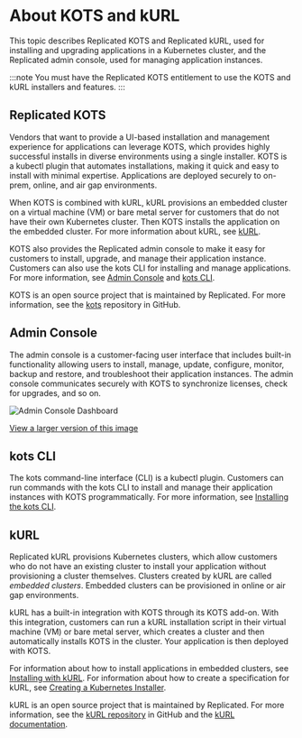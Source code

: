 # About KOTS and kURL

This topic describes Replicated KOTS and Replicated kURL, used for installing and upgrading applications in a Kubernetes cluster, and the Replicated admin console, used for managing application instances.

:::note
You must have the Replicated KOTS entitlement to use the KOTS and kURL installers and features.
:::

## Replicated KOTS

Vendors that want to provide a UI-based installation and management experience for applications can leverage KOTS, which provides highly successful installs in diverse environments using a single installer. KOTS is a kubectl plugin that automates installations, making it quick and easy to install with minimal expertise. Applications are deployed securely to on-prem, online, and air gap environments.

When KOTS is combined with kURL, kURL provisions an embedded cluster on a virtual machine (VM) or bare metal server for customers that do not have their own Kubernetes cluster. Then KOTS installs the application on the embedded cluster. For more information about kURL, see [kURL](#kurl).

KOTS also provides the Replicated admin console to make it easy for customers to install, upgrade, and manage their application instance. Customers can also use the kots CLI for installing and manage applications. For more information, see [Admin Console](#admin-console) and [kots CLI](#kots-cli).

KOTS is an open source project that is maintained by Replicated. For more information, see the [kots](https://github.com/replicatedhq/kots) repository in GitHub.

<!--Custom Resources

You use KOTS and Troubleshoot custom resources to configure and control the application experience. Custom resources are packaged with your application but are not deployed to the cluster. 

You can add optional and conditional resources with annotations to include or exclude resources based on conditional statements. For example, a customer might want to use their own database and so any database option provided by your Kubernetes manifests should not be installed. You can also use annotations to control the order in which resources are deployed. For more information, see [Including Optional and Conditional Resources](packaging-include-resources), [Orchestrating Resource Deployment](orchestrating-resource-deployment).

For more information about adding KOTS functionality, see [How to Create Releases for Your Application](distributing-workflow).

## Architecture

The following architecture diagram shows the components as they relate to you as a vendor packaging your application with KOTS using either the vendor portal, replicated CLI, or Vendor API.

 Then the application, admin console, and kots CLI are installed in an existing cluster and on a cluster provisioned by kURL.

![KOTS and kURL deployments](/images/replicated-components-diagram.png)

[View larger image](/images/replicated-components-diagram.png)

For more information, see:

- [KOTS](#kots)
- [Admin Console](#admin-console)
- [kots CLI](#kots-cli)
- [kURL](#kurl) -->

## Admin Console

The admin console is a customer-facing user interface that includes built-in functionality allowing users to install, manage, update, configure, monitor, backup and restore, and troubleshoot their application instances. The admin console communicates securely with KOTS to synchronize licenses, check for upgrades, and so on. 

![Admin Console Dashboard](/images/guides/kots/application.png)

[View a larger version of this image](/images/guides/kots/application.png)

<!--
The admin console features include:

- **Config Screen:** Customize the customer-facing Config screen in the admin console to collect required or optional values from your customers that are used to run your application. 
- **Custom Admin Console:** Customize the admin console with your company's branding, release notes, custom graphs display, application status display, and more.
- **Backup and Restore:** Enable backup and restore capabilities so that customers can implement full disaster recovery protection for the application and the admin console. 
- **RBAC:** Use role-based access control (RBAC) for clusters and namespaces. By default, the KOTS installation sets RBAC for the cluster, but you can scope it to namespaces instead. 
-->

## kots CLI

The kots command-line interface (CLI) is a kubectl plugin. Customers can run commands with the kots CLI to install and manage their application instances with KOTS programmatically. For more information, see [Installing the kots CLI](/reference/kots-cli-getting-started).

## kURL

Replicated kURL provisions Kubernetes clusters, which allow customers who do not have an existing cluster to install your application without provisioning a cluster themselves. Clusters created by kURL are called _embedded clusters_. Embedded clusters can be provisioned in online or air gap environments.

kURL has a built-in integration with KOTS through its KOTS add-on. With this integration, customers can run a kURL installation script in their virtual machine (VM) or bare metal server, which creates a cluster and then automatically installs KOTS in the cluster. Your application is then deployed with KOTS. 

For information about how to install applications in embedded clusters, see [Installing with kURL](/enterprise/installing-embedded-cluster). For information about how to create a specification for kURL, see [Creating a Kubernetes Installer](/vendor/packaging-embedded-kubernetes).

kURL is an open source project that is maintained by Replicated. For more information, see the [kURL repository](https://github.com/replicatedhq/kURL) in GitHub and the [kURL documentation](https://kurl.sh).
